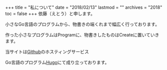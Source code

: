 +++
title = "私について"
date = "2018/02/13"
lastmod = ""
archives = "2018"
toc = false
+++
依藤（えとう）と申します。

小さなGo言語のプログラムから、物書きの端くれまで幅広く行っております。

作った小さなプログラムはProgramに、物書きしたものはCreateに置いていきます。

当サイトは[Github](https://github.com)のホスティングサービス

Go言語のプログラム[Hugo](https://gohugo.io)にて成り立っております。

